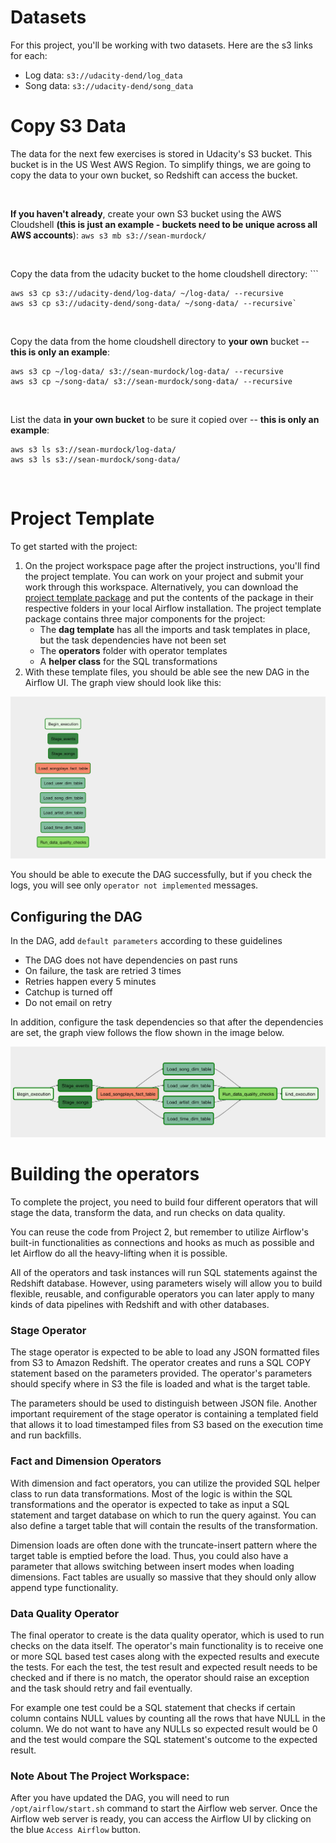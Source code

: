 # Datasets
For this project, you'll be working with two datasets. Here are the s3 links for each:
- Log data: `s3://udacity-dend/log_data`
- Song data: `s3://udacity-dend/song_data`

# Copy S3 Data

The data for the next few exercises is stored in Udacity's S3 bucket. This bucket is in the US West AWS Region. To simplify things, we are going to copy the data to your own bucket, so Redshift can access the bucket.

<br data-md>

**If you haven't already**, create your own S3 bucket using the AWS Cloudshell **(this is just an example - buckets need to be unique across all AWS accounts**): `aws s3 mb s3://sean-murdock/`

<br data-md>

Copy the data from the udacity bucket to the home cloudshell directory: ```

```
aws s3 cp s3://udacity-dend/log-data/ ~/log-data/ --recursive
aws s3 cp s3://udacity-dend/song-data/ ~/song-data/ --recursive`
```

<br data-md>

Copy the data from the home cloudshell directory to **your own** bucket -- **this is only an example**: 

```
aws s3 cp ~/log-data/ s3://sean-murdock/log-data/ --recursive
aws s3 cp ~/song-data/ s3://sean-murdock/song-data/ --recursive
```

<br data-md>

List the data **in your own bucket** to be sure it copied over -- **this is only an example**: 

```
aws s3 ls s3://sean-murdock/log-data/
aws s3 ls s3://sean-murdock/song-data/
```

<br data-md>


# Project Template

To get started with the project:

1. On the project workspace page after the project instructions, you'll find the project template. You can work on your project and submit your work through this workspace.
Alternatively, you can download the <a href="https://s3.amazonaws.com/video.udacity-data.com/topher/2019/February/5c6058dc_project-template/project-template.zip" target="_blank">project template package</a> and put the contents of the package in their respective folders in your local Airflow installation.
The project template package contains three major components for the project:
   * The **dag template** has all the imports and task templates in place, but the task dependencies have not been set
   * The **operators** folder with operator templates
   * A **helper class** for the SQL transformations
1. With these template files, you should be able see the new DAG in the Airflow UI. The graph view should look like this:

![Initial DAG](final_project_dag_graph1.png)

You should be able to execute the DAG successfully, but if you check the logs, you will see only `operator not implemented` messages.

## Configuring the DAG

In the DAG, add `default parameters` according to these guidelines 

- The DAG does not have dependencies on past runs
- On failure, the task are retried 3 times
- Retries happen every 5 minutes
- Catchup is turned off
- Do not email on retry

In addition, configure the task dependencies so that after the dependencies are set, the graph view follows the flow shown in the image below.

![Working DAG](final_project_dag_graph2.png)

# Building the operators

To complete the project, you need to build four different operators that will stage the data, transform the data, and run checks on data quality.

You can reuse the code from Project 2, but remember to utilize Airflow's built-in functionalities as connections and hooks as much as possible and let Airflow do all the heavy-lifting when it is possible.

All of the operators and task instances will run SQL statements against the Redshift database. However, using parameters wisely will allow you to build flexible, reusable, and configurable operators you can later apply to many kinds of data pipelines with Redshift and with other databases.

### Stage Operator

The stage operator is expected to be able to load any JSON formatted files from S3 to Amazon Redshift. The operator creates and runs a SQL COPY statement based on the parameters provided. The operator's parameters should specify where in S3 the file is loaded and what is the target table. 

The parameters should be used to distinguish between JSON file. Another important requirement of the stage operator is containing a templated field that allows it to load timestamped files from S3 based on the execution time and run backfills.

### Fact and Dimension Operators

With dimension and fact operators, you can utilize the provided SQL helper class to run data transformations. Most of the logic is within the SQL transformations and the operator is expected to take as input a SQL statement and target database on which to run the query against. You can also define a target table that will contain the results of the transformation.

Dimension loads are often done with the truncate-insert pattern where the target table is emptied before the load. Thus, you could also have a parameter that allows switching between insert modes when loading dimensions. Fact tables are usually so massive that they should only allow append type functionality.

### Data Quality Operator

The final operator to create is the data quality operator, which is used to run checks on the data itself. The operator's main functionality is to receive one or more SQL based test cases along with the expected results and execute the tests. For each the test, the test result and expected result needs to be checked and if there is no match, the operator should raise an exception and the task should retry and fail eventually. 

For example one test could be a SQL statement that checks if certain column contains NULL values by counting all the rows that have NULL in the column. We do not want to have any NULLs so expected result would be 0 and the test would compare the SQL statement's outcome to the expected result.

### Note About The Project Workspace: 

After you have updated the DAG, you will need to run `/opt/airflow/start.sh` command to start the Airflow web server. Once the Airflow web server is ready, you can access the Airflow UI by clicking on the blue `Access Airflow` button.